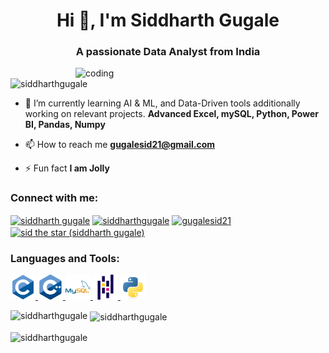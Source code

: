 <h1 align="center">Hi 👋, I'm Siddharth Gugale</h1>
<h3 align="center">A passionate Data Analyst from India</h3>

<img align="right" alt="coding" width="400" src="https://www.echelonedge.com/wp-content/themes/echelon/assets/img/echelon-data-quipo.gif">

<p align="left"> <img src="https://komarev.com/ghpvc/?username=siddharthgugale&label=Profile%20views&color=0e75b6&style=flat" alt="siddharthgugale" /> </p>

- 🌱 I’m currently learning AI & ML, and Data-Driven tools additionally working on relevant projects. **Advanced Excel, mySQL, Python, Power BI, Pandas, Numpy**

- 📫 How to reach me **gugalesid21@gmail.com**

- ⚡ Fun fact **I am Jolly**

<h3 align="left">Connect with me:</h3>
<p align="left">
<a href="https://linkedin.com/in/siddharth gugale" target="blank"><img align="center" src="https://raw.githubusercontent.com/rahuldkjain/github-profile-readme-generator/master/src/images/icons/Social/linked-in-alt.svg" alt="siddharth gugale" height="30" width="40" /></a>
<a href="https://kaggle.com/siddharthgugale" target="blank"><img align="center" src="https://raw.githubusercontent.com/rahuldkjain/github-profile-readme-generator/master/src/images/icons/Social/kaggle.svg" alt="siddharthgugale" height="30" width="40" /></a>
<a href="https://instagram.com/gugalesid21" target="blank"><img align="center" src="https://raw.githubusercontent.com/rahuldkjain/github-profile-readme-generator/master/src/images/icons/Social/instagram.svg" alt="gugalesid21" height="30" width="40" /></a>
<a href="https://www.youtube.com/c/sid the star (siddharth gugale)" target="blank"><img align="center" src="https://raw.githubusercontent.com/rahuldkjain/github-profile-readme-generator/master/src/images/icons/Social/youtube.svg" alt="sid the star (siddharth gugale)" height="30" width="40" /></a>
</p>

<h3 align="left">Languages and Tools:</h3>
<p align="left"> <a href="https://www.cprogramming.com/" target="_blank" rel="noreferrer"> <img src="https://raw.githubusercontent.com/devicons/devicon/master/icons/c/c-original.svg" alt="c" width="40" height="40"/> </a> <a href="https://www.w3schools.com/cpp/" target="_blank" rel="noreferrer"> <img src="https://raw.githubusercontent.com/devicons/devicon/master/icons/cplusplus/cplusplus-original.svg" alt="cplusplus" width="40" height="40"/> </a> <a href="https://www.mysql.com/" target="_blank" rel="noreferrer"> <img src="https://raw.githubusercontent.com/devicons/devicon/master/icons/mysql/mysql-original-wordmark.svg" alt="mysql" width="40" height="40"/> </a> <a href="https://pandas.pydata.org/" target="_blank" rel="noreferrer"> <img src="https://raw.githubusercontent.com/devicons/devicon/2ae2a900d2f041da66e950e4d48052658d850630/icons/pandas/pandas-original.svg" alt="pandas" width="40" height="40"/> </a> <a href="https://www.python.org" target="_blank" rel="noreferrer"> <img src="https://raw.githubusercontent.com/devicons/devicon/master/icons/python/python-original.svg" alt="python" width="40" height="40"/> </a> </p>

<p><img align="left" src="https://github-readme-stats.vercel.app/api/top-langs?username=siddharthgugale&show_icons=true&locale=en&layout=compact" alt="siddharthgugale" /></p>

<p>&nbsp;<img align="center" src="https://github-readme-stats.vercel.app/api?username=siddharthgugale&show_icons=true&locale=en" alt="siddharthgugale" /></p>

<p><img align="center" src="https://github-readme-streak-stats.herokuapp.com/?user=siddharthgugale&" alt="siddharthgugale" /></p>
